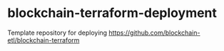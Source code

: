 # blockchain-terraform-deployment
Template repository for deploying https://github.com/blockchain-etl/blockchain-terraform

